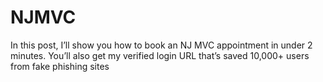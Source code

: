 # NJMVC
In this post, I’ll show you how to book an NJ MVC appointment in under 2 minutes. You’ll also get my verified login URL that’s saved 10,000+ users from fake phishing sites
